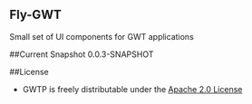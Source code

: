 ## Fly-GWT

Small set of UI components for GWT applications

##Current Snapshot
0.0.3-SNAPSHOT

##License
* GWTP is freely distributable under the [Apache 2.0 License](http://www.apache.org/licenses/LICENSE-2.0.html)